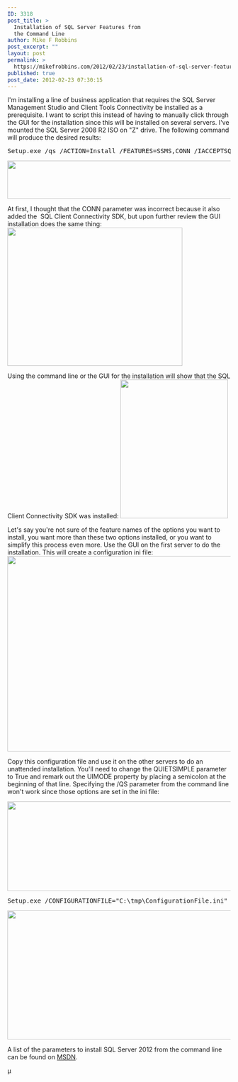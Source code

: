 ```yaml
---
ID: 3318
post_title: >
  Installation of SQL Server Features from
  the Command Line
author: Mike F Robbins
post_excerpt: ""
layout: post
permalink: >
  https://mikefrobbins.com/2012/02/23/installation-of-sql-server-features-from-the-command-line/
published: true
post_date: 2012-02-23 07:30:15
---
```

I'm installing a line of business application that requires the SQL Server Management Studio and Client Tools Connectivity be installed as a prerequisite. I want to script this instead of having to manually click through the GUI for the installation since this will be installed on several servers. I've mounted the SQL Server 2008 R2 ISO on "Z" drive. The following command will produce the desired results:
<pre class="lang:batch decode:true">Setup.exe /qs /ACTION=Install /FEATURES=SSMS,CONN /IACCEPTSQLSERVERLICENSETERMS</pre>
<a href="http://mikefrobbins.com/wp-content/uploads/2012/02/ssms-conn11.png"><img class="alignnone size-full wp-image-3329" title="ssms-conn11" alt="" src="http://mikefrobbins.com/wp-content/uploads/2012/02/ssms-conn11.png" width="640" height="86" /></a>

At first, I thought that the CONN parameter was incorrect because it also added the  SQL Client Connectivity SDK, but upon further review the GUI installation does the same thing:
<a href="http://mikefrobbins.com/wp-content/uploads/2012/02/ssms-conn12.png"><img class="alignnone size-full wp-image-3330" title="ssms-conn12" alt="" src="http://mikefrobbins.com/wp-content/uploads/2012/02/ssms-conn12.png" width="395" height="312" /></a>

Using the command line or the GUI for the installation will show that the SQL Client Connectivity SDK was installed:
<a href="http://mikefrobbins.com/wp-content/uploads/2012/02/ssms-conn13.png"><img class="alignnone size-full wp-image-3331" title="ssms-conn13" alt="" src="http://mikefrobbins.com/wp-content/uploads/2012/02/ssms-conn13.png" width="243" height="313" /></a>

Let's say you're not sure of the feature names of the options you want to install, you want more than these two options installed, or you want to simplify this process even more. Use the GUI on the first server to do the installation. This will create a configuration ini file:
<a href="http://mikefrobbins.com/wp-content/uploads/2012/02/ssms-conn14.png"><img class="alignnone size-full wp-image-3332" title="ssms-conn14" alt="" src="http://mikefrobbins.com/wp-content/uploads/2012/02/ssms-conn14.png" width="512" height="441" /></a>

Copy this configuration file and use it on the other servers to do an unattended installation. You'll need to change the QUIETSIMPLE parameter to True and remark out the UIMODE property by placing a semicolon at the beginning of that line. Specifying the /QS parameter from the command line won't work since those options are set in the ini file:

<a href="http://mikefrobbins.com/wp-content/uploads/2012/02/ssms-conn15.png"><img class="alignnone size-full wp-image-3333" title="ssms-conn15" alt="" src="http://mikefrobbins.com/wp-content/uploads/2012/02/ssms-conn15.png" width="567" height="202" /></a>
<pre class="lang:batch decode:true">Setup.exe /CONFIGURATIONFILE="C:\tmp\ConfigurationFile.ini" /IACCEPTSQLSERVERLICENSETERMS</pre>
<a href="http://mikefrobbins.com/wp-content/uploads/2012/02/ssms-conn16.png"><img class="alignnone size-full wp-image-3334" title="ssms-conn16" alt="" src="http://mikefrobbins.com/wp-content/uploads/2012/02/ssms-conn16.png" width="640" height="291" /></a>

A list of the parameters to install SQL Server 2012 from the command line can be found on <a href="http://msdn.microsoft.com/en-us/library/ms144259(v=sql.110).aspx" target="_blank">MSDN</a>.

µ